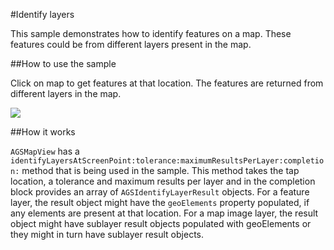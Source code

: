 #Identify layers

This sample demonstrates how to identify features on a map. These features could be from different layers present in the map.

##How to use the sample

Click on map to get features at that location. The features are returned from different layers in the map.

![](image1.png)

##How it works

`AGSMapView` has a `identifyLayersAtScreenPoint:tolerance:maximumResultsPerLayer:completion:` method that is being used in the sample. This method takes the tap location, a tolerance and maximum results per layer and in the completion block provides an array of `AGSIdentifyLayerResult` objects. For a feature layer, the result object might have the `geoElements` property populated, if any elements are present at that location. For a map image layer, the result object might have sublayer result objects populated with geoElements or they might in turn have sublayer result objects.



